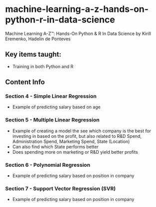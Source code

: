 # machine-learning-a-z-hands-on-python-r-in-data-science
Machine Learning A-Z™: Hands-On Python &amp; R In Data Science by Kirill Eremenko, Hadelin de Ponteves



## Key items taught:
* Training in both Python and R
 
## Content Info
### Section 4 - Simple Linear Regression
* Example of predicting salary based on age
### Section 5 - Multiple Linear Regression
* Example of creating a model the see which company is the best for investing in based on the profit, but also related to R&D Spend, Administration Spend, Marketing Spend, State (Location)
* Can also find which State performs better
* Does spending more on marketing or R&D yield better profits
### Section 6 - Polynomial Regression
* Example of predicting salary based on position in company
### Section 7 - Support Vector Regression (SVR)
* Example of predicting salary based on position in company

